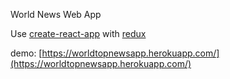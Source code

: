 World News Web App


Use [create-react-app](https://github.com/facebookincubator/create-react-app) with [redux](redux.js.org/)

demo: [https://worldtopnewsapp.herokuapp.com/](https://worldtopnewsapp.herokuapp.com/)

